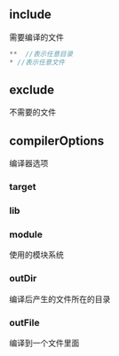 ## include
需要编译的文件
```js
**  //表示任意目录
* //表示任意文件
```
## exclude
不需要的文件
## compilerOptions
编译器选项
### target
### lib
### module
使用的模块系统
### outDir
编译后产生的文件所在的目录
### outFile
编译到一个文件里面